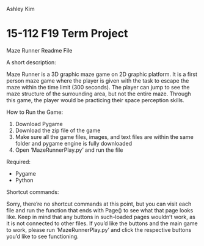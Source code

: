 Ashley Kim
# 15-112  F19  Term Project
Maze Runner Readme File

A short description:

Maze Runner is a 3D graphic maze game on 2D graphic platform. It is a first person maze game where the player is given with the task to escape the maze within the time limit (300 seconds). The player can jump to see the maze structure of the surrounding area, but not the entire maze. Through this game, the player would be practicing their space perception skills.

How to Run the Game:
1. Download Pygame
2. Download the zip file of the game
3. Make sure all the game files, images, and text files are within the same folder and pygame engine is fully downloaded
4. Open ‘MazeRunnerPlay.py’ and run the file

Required:
- Pygame
- Python

Shortcut commands:

Sorry, there’re no shortcut commands at this point, but you can visit each file and run the function that ends with Page() to see what that page looks like. Keep in mind that any buttons in such-loaded pages wouldn’t work, as it is not connected to other files. 
If you’d like the buttons and the main game to work, please run ‘MazeRunnerPlay.py’ and click the respective buttons you’d like to see functioning.
